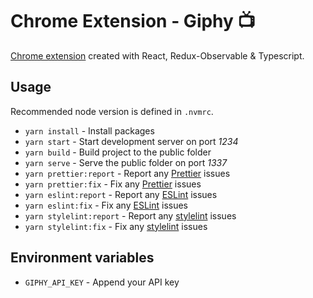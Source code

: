 # Chrome Extension - Giphy :tv:

<a href="https://chrome.google.com/webstore/detail/kgklkljgojpgimcnmcbliciinihjnfgf/">Chrome extension</a> created with React, Redux-Observable & Typescript.

## Usage

Recommended node version is defined in `.nvmrc`.

- `yarn install` - Install packages
- `yarn start` - Start development server on port _1234_
- `yarn build` - Build project to the public folder
- `yarn serve` - Serve the public folder on port _1337_
- `yarn prettier:report` - Report any [Prettier](https://prettier.io/) issues
- `yarn prettier:fix` - Fix any [Prettier](https://prettier.io/) issues
- `yarn eslint:report` - Report any [ESLint](https://eslint.org/) issues
- `yarn eslint:fix` - Fix any [ESLint](https://eslint.org/) issues
- `yarn stylelint:report` - Report any [stylelint](https://stylelint.io/) issues
- `yarn stylelint:fix` - Fix any [stylelint](https://stylelint.io/) issues

## Environment variables

- `GIPHY_API_KEY` - Append your API key
